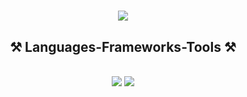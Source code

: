 
<h1 align="center">
    <img src="https://readme-typing-svg.herokuapp.com/?font=Righteous&size=35&center=true&vCenter=true&width=500&height=70&duration=4000&lines=Hi+There!+👋;+I'm+Nuriddin!;" />
</h1>


<h2 align="center">⚒️ Languages-Frameworks-Tools ⚒️</h2>
<br/>
<div align="center">
    <img src="https://skillicons.dev/icons?i=react,shadcnui,mui,html,css,vscode,github,figma,tailwind,git" />
    <img src="https://skillicons.dev/icons?i=javascript,typescript,nextjs" /><br>
</div>
